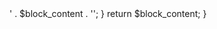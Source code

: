 <?php 

add_filter('render_block', 'my_render_block', 10, 2);
function my_render_block($block_content, $block) {
  if(strpos($block['blockName'], 'core/') !== false) {
		$block_content = '<div class="my-custom-class">' . $block_content . '</div>';
  }
  
  return $block_content;
}